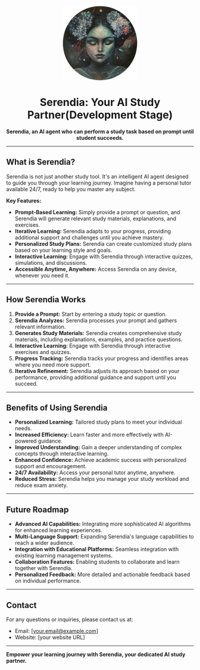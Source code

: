 <p align="center">
  <a href="" rel="noopener">
    <img width=200px height=200px src="./assets/serendia.png" alt="Serendia Logo">
  </a>
</p>

<h1 align="center">Serendia: Your AI Study Partner(Development Stage)</h1>

<p align="center">
  <strong>Serendia, an AI agent who can perform a study task based on prompt until student succeeds.</strong>
</p>

---

## What is Serendia?

Serendia is not just another study tool. It's an intelligent AI agent designed to guide you through your learning journey. Imagine having a personal tutor available 24/7, ready to help you master any subject.

**Key Features:**

* **Prompt-Based Learning:** Simply provide a prompt or question, and Serendia will generate relevant study materials, explanations, and exercises.
* **Iterative Learning:** Serendia adapts to your progress, providing additional support and challenges until you achieve mastery.
* **Personalized Study Plans:** Serendia can create customized study plans based on your learning style and goals.
* **Interactive Learning:** Engage with Serendia through interactive quizzes, simulations, and discussions.
* **Accessible Anytime, Anywhere:** Access Serendia on any device, whenever you need it.

---

## How Serendia Works

1.  **Provide a Prompt:** Start by entering a study topic or question.
2.  **Serendia Analyzes:** Serendia processes your prompt and gathers relevant information.
3.  **Generates Study Materials:** Serendia creates comprehensive study materials, including explanations, examples, and practice questions.
4.  **Interactive Learning:** Engage with Serendia through interactive exercises and quizzes.
5.  **Progress Tracking:** Serendia tracks your progress and identifies areas where you need more support.
6.  **Iterative Refinement:** Serendia adjusts its approach based on your performance, providing additional guidance and support until you succeed.

---

## Benefits of Using Serendia

* **Personalized Learning:** Tailored study plans to meet your individual needs.
* **Increased Efficiency:** Learn faster and more effectively with AI-powered guidance.
* **Improved Understanding:** Gain a deeper understanding of complex concepts through interactive learning.
* **Enhanced Confidence:** Achieve academic success with personalized support and encouragement.
* **24/7 Availability:** Access your personal tutor anytime, anywhere.
* **Reduced Stress:** Serendia helps you manage your study workload and reduce exam anxiety.

---

<!-- ## Getting Started with Serendia -->

<!-- 
1.  **Sign Up:** Create an account on the Serendia platform.
2.  **Enter a Prompt:** Start by entering a study topic or question.
3.  **Engage with Serendia:** Follow Serendia's guidance and participate in interactive exercises.
4.  **Track Your Progress:** Monitor your progress and identify areas for improvement.
5.  **Achieve Success:** Continue learning with Serendia until you master the subject.

--- -->

## Future Roadmap

* **Advanced AI Capabilities:** Integrating more sophisticated AI algorithms for enhanced learning experiences.
* **Multi-Language Support:** Expanding Serendia's language capabilities to reach a wider audience.
* **Integration with Educational Platforms:** Seamless integration with existing learning management systems.
* **Collaboration Features:** Enabling students to collaborate and learn together with Serendia.
* **Personalized Feedback:** More detailed and actionable feedback based on individual performance.

---

## Contact

For any questions or inquiries, please contact us at:

* Email: [your.email@example.com]
* Website: [your website URL]

---

**Empower your learning journey with Serendia, your dedicated AI study partner.**